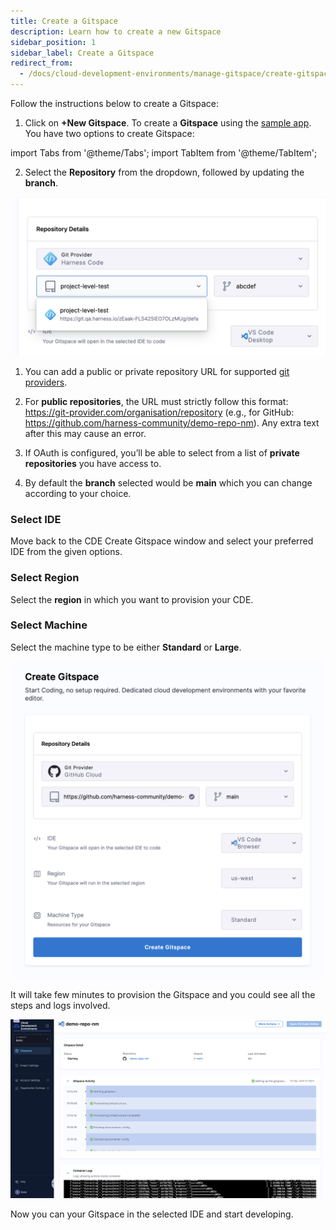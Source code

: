 ```yaml
---
title: Create a Gitspace
description: Learn how to create a new Gitspace
sidebar_position: 1
sidebar_label: Create a Gitspace
redirect_from:
  - /docs/cloud-development-environments/manage-gitspace/create-gitspaces
---
```


Follow the instructions below to create a Gitspace:

1. Click on **+New Gitspace**. To create a **Gitspace** using the [sample app](https://github.com/harness-community/demo-repo-nm). You have two options to create Gitspace:


import Tabs from '@theme/Tabs';
import TabItem from '@theme/TabItem';

<Tabs queryString="Create Gitspace">
<TabItem value="using-harness-code" label="Using Harness Code">

2. Select the **Repository** from the dropdown, followed by updating the **branch**. 

![](./static/harness-code.png)

</TabItem>
<TabItem value="other-git-repositories" label="Other Git Repositories">

1. You can add a public or private repository URL for supported [git providers](/docs/cloud-development-environments/whats-supported#git-providers).

2. For **public repositories**, the URL must strictly follow this format: https://git-provider.com/organisation/repository (e.g., for GitHub: https://github.com/harness-community/demo-repo-nm). Any extra text after this may cause an error.

3. If OAuth is configured, you’ll be able to select from a list of **private repositories** you have access to.

4. By default the **branch** selected would be **main** which you can change according to your choice.

</TabItem>
</Tabs>



### Select IDE
Move back to the CDE Create Gitspace window and select your preferred IDE from the given options. 

### Select Region 
Select the **region** in which you want to provision your CDE. 

### Select Machine 
Select the machine type to be either **Standard** or **Large**. 

![](./static/create-gitspace.png)

It will take few minutes to provision the Gitspace and you could see all the steps and logs involved. 

![](./static/gitspaces-starting.png)

Now you can your Gitspace in the selected IDE and start developing. 